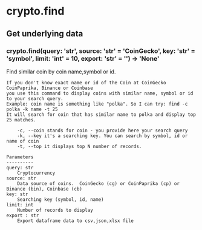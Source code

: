 # crypto.find

## Get underlying data 
### crypto.find(query: 'str', source: 'str' = 'CoinGecko', key: 'str' = 'symbol', limit: 'int' = 10, export: 'str' = '') -> 'None'

Find similar coin by coin name,symbol or id.

    If you don't know exact name or id of the Coin at CoinGecko CoinPaprika, Binance or Coinbase
    you use this command to display coins with similar name, symbol or id to your search query.
    Example: coin name is something like "polka". So I can try: find -c polka -k name -t 25
    It will search for coin that has similar name to polka and display top 25 matches.

        -c, --coin stands for coin - you provide here your search query
        -k, --key it's a searching key. You can search by symbol, id or name of coin
        -t, --top it displays top N number of records.

    Parameters
    ----------
    query: str
        Cryptocurrency
    source: str
        Data source of coins.  CoinGecko (cg) or CoinPaprika (cp) or Binance (bin), Coinbase (cb)
    key: str
        Searching key (symbol, id, name)
    limit: int
        Number of records to display
    export : str
        Export dataframe data to csv,json,xlsx file
